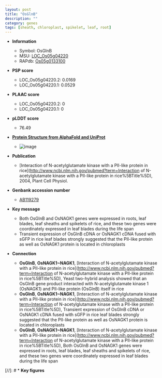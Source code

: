 ```yaml
---
layout: post
title: "OsGlnB"
description: ""
category: genes
tags: [sheath, chloroplast, spikelet, leaf, root]
---
```


* **Information**  
    + Symbol: OsGlnB  
    + MSU: [LOC_Os05g04220](http://rice.plantbiology.msu.edu/cgi-bin/ORF_infopage.cgi?orf=LOC_Os05g04220)  
    + RAPdb: [Os05g0133100](http://rapdb.dna.affrc.go.jp/viewer/gbrowse_details/irgsp1?name=Os05g0133100)  

* **PSP score**  
    + LOC_Os05g04220.2: 0.0169 
    + LOC_Os05g04220.1: 0.0529 

* **PLAAC score**  
    + LOC_Os05g04220.2: 0 
    + LOC_Os05g04220.1: 0 

* **pLDDT score**
    + 76.49

* **[Protein Structure from AlphaFold and UniProt](https://www.uniprot.org/uniprotkb/Q6AUR2/entry#structure)**
    + ![image](https://ricepsp.github.io/images/Q6/AF-Q6AUR2-F1.png)

* **Publication**  
    + [Interaction of N-acetylglutamate kinase with a PII-like protein in rice](http://www.ncbi.nlm.nih.gov/pubmed?term=Interaction of N-acetylglutamate kinase with a PII-like protein in rice%5BTitle%5D), 2004, Plant Cell Physiol.

* **Genbank accession number**  
    + [AB119279](http://www.ncbi.nlm.nih.gov/nuccore/AB119279)

* **Key message**  
    + Both OsGlnB and OsNAGK1 genes were expressed in roots, leaf blades, leaf sheaths and spikelets of rice, and these two genes were coordinately expressed in leaf blades during the life span
    + Transient expression of OsGlnB cDNA or OsNAGK1 cDNA fused with sGFP in rice leaf blades strongly suggested that the PII-like protein as well as OsNAGK1 protein is located in chloroplasts

* **Connection**  
    + __OsGlnB__, __OsNAGK1~NAGK1__, [Interaction of N-acetylglutamate kinase with a PII-like protein in rice](http://www.ncbi.nlm.nih.gov/pubmed?term=Interaction of N-acetylglutamate kinase with a PII-like protein in rice%5BTitle%5D), Yeast two-hybrid analysis showed that an OsGlnB gene product interacted with N-acetylglutamate kinase 1 (OsNAGK1) and PII-like protein (OsGlnB) itself in rice
    + __OsGlnB__, __OsNAGK1~NAGK1__, [Interaction of N-acetylglutamate kinase with a PII-like protein in rice](http://www.ncbi.nlm.nih.gov/pubmed?term=Interaction of N-acetylglutamate kinase with a PII-like protein in rice%5BTitle%5D), Transient expression of OsGlnB cDNA or OsNAGK1 cDNA fused with sGFP in rice leaf blades strongly suggested that the PII-like protein as well as OsNAGK1 protein is located in chloroplasts
    + __OsGlnB__, __OsNAGK1~NAGK1__, [Interaction of N-acetylglutamate kinase with a PII-like protein in rice](http://www.ncbi.nlm.nih.gov/pubmed?term=Interaction of N-acetylglutamate kinase with a PII-like protein in rice%5BTitle%5D), Both OsGlnB and OsNAGK1 genes were expressed in roots, leaf blades, leaf sheaths and spikelets of rice, and these two genes were coordinately expressed in leaf blades during the life span

[//]: # * **Key figures**  


